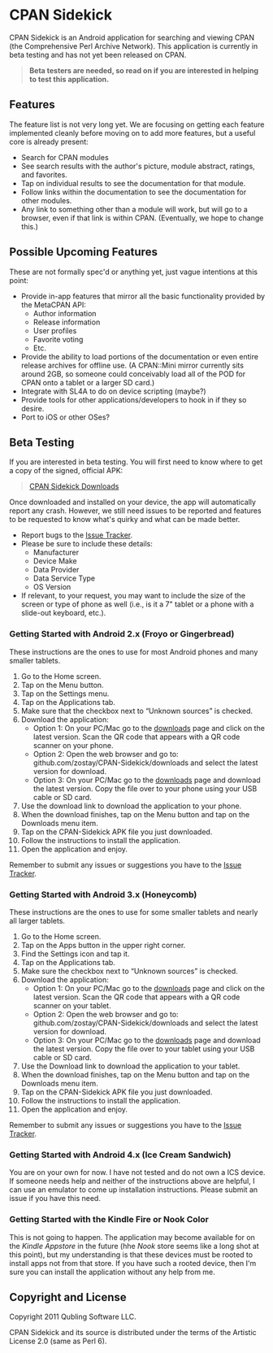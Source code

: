 # CPAN Sidekick

CPAN Sidekick is an Android application for searching and viewing CPAN (the
Comprehensive Perl Archive Network). This application is currently in beta
testing and has not yet been released on CPAN. 

> **Beta testers are needed, so read on if you are interested in helping to test
> this application.**

## Features

The feature list is not very long yet. We are focusing on getting each feature
implemented cleanly before moving on to add more features, but a useful core is
already present:

 * Search for CPAN modules
 * See search results with the author's picture, module abstract, ratings, and
   favorites.
 * Tap on individual results to see the documentation for that module.
 * Follow links within the documentation to see the documentation for other
   modules.
 * Any link to something other than a module will work, but will go to a
   browser, even if that link is within CPAN. (Eventually, we hope to change
   this.)

## Possible Upcoming Features

These are not formally spec'd or anything yet, just vague intentions at this
point:

 * Provide in-app features that mirror all the basic functionality provided by
   the MetaCPAN API:
   * Author information
   * Release information
   * User profiles
   * Favorite voting
   * Etc.
 * Provide the ability to load portions of the documentation or even entire
   release archives for offline use. (A CPAN::Mini mirror currently sits around
   2GB, so someone could conceivably load all of the POD for CPAN onto a tablet 
   or a larger SD card.)
 * Integrate with SL4A to do on device scripting (maybe?)
 * Provide tools for other applications/developers to hook in if they so desire.
 * Port to iOS or other OSes?

## Beta Testing

If you are interested in beta testing. You will first need to know where to get
a copy of the signed, official APK:

> [CPAN Sidekick Downloads](http://github.com/zostay/CPAN-Sidekick/downloads)

Once downloaded and installed on your device, the app will automatically report
any crash. However, we still need issues to be reported and features to be
requested to know what's quirky and what can be made better. 

 * Report bugs to the [Issue Tracker](http://github.com/zostay/CPAN-Sidekick/issues).
 * Please be sure to include these details:
   * Manufacturer
   * Device Make
   * Data Provider
   * Data Service Type
   * OS Version
 * If relevant, to your request, you may want to include the size of the screen
   or type of phone as well (i.e., is it a 7" tablet or a phone with a slide-out
   keyboard, etc.).

### Getting Started with Android 2.x (Froyo or Gingerbread)

These instructions are the ones to use for most Android phones and many smaller
tablets.

1. Go to the Home screen.
2. Tap on the Menu button.
3. Tap on the Settings menu.
4. Tap on the Applications tab.
5. Make sure that the checkbox next to “Unknown sources” is checked.
6. Download the application:
   * Option 1: On your PC/Mac go to the [downloads](http://github.com/zostay/CPAN-Sidekick/downloads) 
     page and click on the latest version. Scan the QR code that appears with a
     QR code scanner on your phone.
   * Option 2: Open the web browser and go to: github.com/zostay/CPAN-Sidekick/downloads
     and select the latest version for download.
   * Option 3: On your PC/Mac go to the [downloads](http://github.com/zostay/CPAN-Sidekick/downloads)
     page and download the latest version. Copy the file over to your phone
     using your USB cable or SD card.
7. Use the download link to download the application to your phone.
8. When the download finishes, tap on the Menu button and tap on the Downloads
   menu item.
9. Tap on the CPAN-Sidekick APK file you just downloaded.
10. Follow the instructions to install the application.
11. Open the application and enjoy.

Remember to submit any issues or suggestions you have to the [Issue Tracker](http://github.com/zostay/CPAN-Sidekick/issues).

### Getting Started with Android 3.x (Honeycomb)

These instructions are the ones to use for some smaller tablets and nearly all
larger tablets.

1. Go to the Home screen.
2. Tap on the Apps button in the upper right corner.
3. Find the Settings icon and tap it.
4. Tap on the Applications tab.
5. Make sure the checkbox next to “Unknown sources” is checked.
6. Download the application:
   * Option 1: On your PC/Mac go to the [downloads](http://github.com/zostay/CPAN-Sidekick/downloads) 
     page and click on the latest version. Scan the QR code that appears with a
     QR code scanner on your tablet.
   * Option 2: Open the web browser and go to: github.com/zostay/CPAN-Sidekick/downloads
     and select the latest version for download.
   * Option 3: On your PC/Mac go to the [downloads](http://github.com/zostay/CPAN-Sidekick/downloads)
     page and download the latest version. Copy the file over to your tablet
     using your USB cable or SD card.
7. Use the Download link to download the application to your tablet.
8. When the download finishes, tap on the Menu button and tap on the Downloads
   menu item.
9. Tap on the CPAN-Sidekick APK file you just downloaded.
10. Follow the instructions to install the application.
11. Open the application and enjoy.

Remember to submit any issues or suggestions you have to the [Issue Tracker](http://github.com/zostay/CPAN-Sidekick/issues).

### Getting Started with Android 4.x (Ice Cream Sandwich)

You are on your own for now. I have not tested and do not own a ICS device. If
someone needs help and neither of the instructions above are helpful, I can use
an emulator to come up installation instructions. Please submit an issue if you
have this need.

### Getting Started with the Kindle Fire or Nook Color

This is not going to happen. The application may become available for on the
*Kindle Appstore* in the future (hhe *Nook* store seems like a long shot at this
point), but my understanding is that these devices must be rooted to install
apps not from that store. If you have such a rooted device, then I'm sure you
can install the application without any help from me.

## Copyright and License

Copyright 2011 Qubling Software LLC.

CPAN Sidekick and its source is distributed under the terms of the Artistic
License 2.0 (same as Perl 6).
